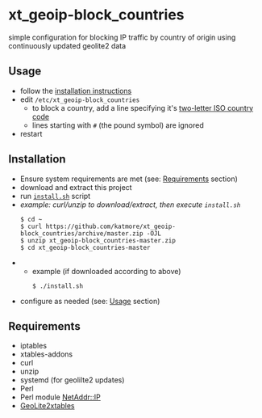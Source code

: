 # xt_geoip-block_countries
simple configuration for blocking IP traffic by country of origin using continuously updated geolite2 data

## Usage
 * follow the [installation instructions](#Installation)
 * edit `/etc/xt_geoip-block_countries`
   * to block a country, add a line specifying it's [two-letter ISO country code](https://en.wikipedia.org/wiki/List_of_ISO_3166_country_codes)
   * lines starting with `#` (the pound symbol) are ignored
 * restart 
 
## Installation
 * Ensure system requirements are met (see: [Requirements](#Requirements) section)
 * download and extract this project
 * run [`install.sh`](https://github.com/katmore/xt_geoip-block_countries/blob/master/install.sh) script
 * *example: curl/unzip to download/extract, then execute `install.sh`*
    ```
    $ cd ~
    $ curl https://github.com/katmore/xt_geoip-block_countries/archive/master.zip -OJL
    $ unzip xt_geoip-block_countries-master.zip
    $ cd xt_geoip-block_countries-master
    ```
 * 
   * example (if downloaded according to above)
     ```
     $ ./install.sh
     ```
 * configure as needed (see: [Usage](#Usage) section)
  
## Requirements
 * iptables
 * xtables-addons
 * curl
 * unzip
 * systemd (for geolilte2 updates)
 * Perl
 * Perl module [NetAddr::IP](https://metacpan.org/pod/NetAddr::IP)
 * [GeoLite2xtables](https://github.com/mschmitt/GeoLite2xtables)
